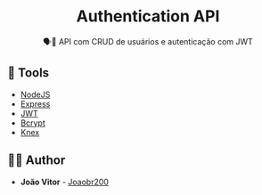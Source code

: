 <h1 align="center">
  <strong>Authentication API</strong>
</h1>

<p align="center">
🗣👥 API com CRUD  de usuários e autenticação com JWT
</p>

## 🧰 Tools

- [NodeJS](https://nodejs.org/en/)
- [Express](https://expressjs.com/pt-br/)
- [JWT](https://jwt.io)
- [Bcrypt](https://www.npmjs.com/package/bcrypt)
- [Knex](http://knexjs.org/)

## 🙋‍♂️ Author

- **João Vitor** - [Joaobr200](https://www.joaobr200.life)
